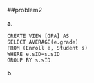 ##problem2

__a__.  

    CREATE VIEW [GPA] AS
    SELECT AVERAGE(e.grade)
    FROM (Enroll e, Student s)
    WHERE e.sID=s.sID
    GROUP BY s.sID

__b__.